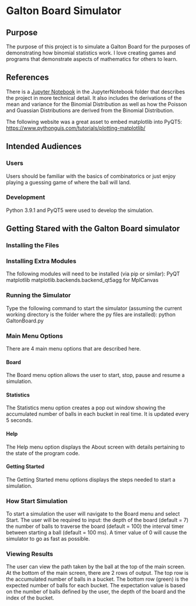 # Galton Board Simulator
## Purpose
The purpose of this project is to simulate a Galton Board for the purposes of demonstrating
how binomial statistics work.  I love creating games and programs that demonstrate aspects
of mathematics for others to learn.
## References
There is a [Jupyter Notebook](./JupyterNotebook/GaltonBoard.ipynb) in the JupyterNotebook folder that describes the project in more
technical detail.  It also includes the derivations of the mean and variance for the Binomial
Distribution as well as how the Poisson and Guassian Distributions are derived from the 
Binomial Distribution.

The following website was a great asset to embed matplotlib into PyQT5:
https://www.pythonguis.com/tutorials/plotting-matplotlib/

## Intended Audiences
### Users
Users should be familiar with the basics of combinatorics or just enjoy playing a guessing game of where the ball will land.  
### Development
Python 3.9.1 and PyQT5 were used to develop the simulation.
## Getting Stared with the Galton Board simulator
### Installing the Files
### Installing Extra Modules
The following modules will need to be installed (via pip or similar):
PyQT
matplotlib
matplotlib.backends.backend_qt5agg for MplCanvas
### Running the Simulator
Type the following command to start the simulator (assuming the current working directory is the folder where the py files are installed):
python GaltonBoard.py
### Main Menu Options
There are 4 main menu options that are described here.
#### Board
The Board menu option allows the user to start, stop, pause and resume a simulation.
#### Statistics
The Statistics menu option creates a pop out window showing the accumulated number of balls in each bucket in real time.  It is updated every 5 seconds.
#### Help
The Help menu option displays the About screen with details pertaining to the state of the program code.
#### Getting Started
The Getting Started menu options displays the steps needed to start a simulation.
### How Start Simulation
To start a simulation the user will navigate to the Board menu and select Start.
The user will be required to input: 
the depth of the board (default = 7)
the number of balls to traverse the board (default = 100)
the interval timer between starting a ball (default = 100 ms).  A timer value of 0 will cause the simulator to go as fast as possible.
### Viewing Results
The user can view the path taken by the ball at the top of the main screen.  At the bottom of the main screen, there are 2 rows of output. 
The top row is the accumulated number of balls in a bucket.
The bottom row (green) is the expected number of balls for each bucket.
The expectation value is based on the number of balls defined by the user, the depth of the board and the index of the bucket.
